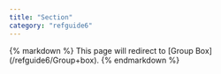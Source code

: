 ```yaml
---
title: "Section"
category: "refguide6"
---
```

<div class="alert alert-warning">{% markdown %}
This page will redirect to [Group Box](/refguide6/Group+box).
{% endmarkdown %}</div>